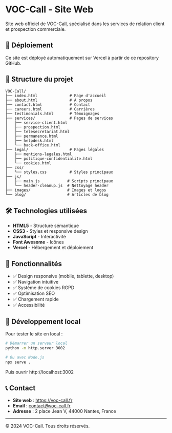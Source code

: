 # VOC-Call - Site Web

Site web officiel de VOC-Call, spécialisé dans les services de relation client et prospection commerciale.

## 🚀 Déploiement

Ce site est déployé automatiquement sur Vercel à partir de ce repository GitHub.

## 📁 Structure du projet

```
VOC-Call/
├── index.html              # Page d'accueil
├── about.html              # À propos
├── contact.html            # Contact
├── careers.html            # Carrières
├── testimonials.html       # Témoignages
├── services/               # Pages de services
│   ├── service-client.html
│   ├── prospection.html
│   ├── telesecretariat.html
│   ├── permanence.html
│   ├── helpdesk.html
│   └── back-office.html
├── legal/                  # Pages légales
│   ├── mentions-legales.html
│   ├── politique-confidentialite.html
│   └── cookies.html
├── css/
│   └── styles.css          # Styles principaux
├── js/
│   ├── main.js            # Scripts principaux
│   └── header-cleanup.js  # Nettoyage header
├── images/                # Images et logos
└── blog/                  # Articles de blog
```

## 🛠️ Technologies utilisées

- **HTML5** - Structure sémantique
- **CSS3** - Styles et responsive design
- **JavaScript** - Interactivité
- **Font Awesome** - Icônes
- **Vercel** - Hébergement et déploiement

## 📱 Fonctionnalités

- ✅ Design responsive (mobile, tablette, desktop)
- ✅ Navigation intuitive
- ✅ Système de cookies RGPD
- ✅ Optimisation SEO
- ✅ Chargement rapide
- ✅ Accessibilité

## 🔧 Développement local

Pour tester le site en local :

```bash
# Démarrer un serveur local
python -m http.server 3002

# Ou avec Node.js
npx serve .
```

Puis ouvrir http://localhost:3002

## 📞 Contact

- **Site web** : https://voc-call.fr
- **Email** : contact@voc-call.fr
- **Adresse** : 2 place Jean V, 44000 Nantes, France

---

© 2024 VOC-Call. Tous droits réservés.
